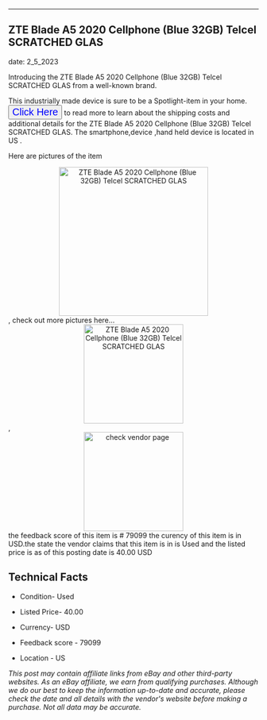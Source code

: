 ---
    

 ## ZTE Blade A5 2020 Cellphone (Blue 32GB) Telcel SCRATCHED GLAS 



    

date: 2_5_2023


      

Introducing the ZTE Blade A5 2020 Cellphone (Blue 32GB) Telcel SCRATCHED GLAS from a well-known brand.

This industrially made device  is sure to be a Spotlight-item in your home. <button style="font-size:20px;color:blue" onclick="window.location.href = 'https://www.ebay.com/itm/385386808319?hash=item59bad803ff%3Ag%3Ara0AAOSwhndj2pV2&mkevt=1&mkcid=1&mkrid=711-53200-19255-0&campid=%253CePNCampaignId%253E&customid=%253CreferenceId%253E&toolid=10049'">Click Here</button>  to read more to learn about the shipping costs and additional details for the ZTE Blade A5 2020 Cellphone (Blue 32GB) Telcel SCRATCHED GLAS. The smartphone,device ,hand held device is located in US  .

Here are pictures of the item <div style="text-align:center;"><img onclick="window.location.href = 'https://origin-galleryplus.ebayimg.com/ws/web/385386808319_2_0_1/225x225.jpg';" src="https://i.ebayimg.com/thumbs/images/g/ra0AAOSwhndj2pV2/s-l225.jpg" alt="ZTE Blade A5 2020 Cellphone (Blue 32GB) Telcel SCRATCHED GLAS" style="width:300px; height:auto;object-fit:contain;" /></div>, check out more pictures here... <div style="text-align:center;"><img onclick="window.location.href = 'https://www.ebay.com/itm/385386808319?hash=item59bad803ff%3Ag%3Ara0AAOSwhndj2pV2&mkevt=1&mkcid=1&mkrid=711-53200-19255-0&campid=%253CePNCampaignId%253E&customid=%253CreferenceId%253E&toolid=10049';" src="https://i.ebayimg.com/images/g/ra0AAOSwhndj2pV2/s-l1600.jpg" alt="ZTE Blade A5 2020 Cellphone (Blue 32GB) Telcel SCRATCHED GLAS" style="width:200px; height:auto;object-fit:contain;" /></div>, <div style="text-align:center;"><img onclick="window.location.href = 'https://www.ebay.com/itm/385386808319?hash=item59bad803ff%3Ag%3Ara0AAOSwhndj2pV2&mkevt=1&mkcid=1&mkrid=711-53200-19255-0&campid=%253CePNCampaignId%253E&customid=%253CreferenceId%253E&toolid=10049';" src="https://origin-galleryplus.ebayimg.com/ws/web/385386808319_2_0_1/225x225.jpg" alt="check vendor page" style="width:200px; height:auto;object-fit:contain;"/></div> the feedback score of this item is # 79099 the curency of this item is in USD.the state the vendor claims that  this item is in is Used and the listed price is as of this posting date is 40.00 USD
      
      

 ## Technical Facts 



     
      

 - Condition- Used 


      

 - Listed Price- 40.00 


      

 - Currency- USD 


      

 - Feedback score - 79099 


      

 - Location - US 


      
      

 *_This post may contain affiliate links from eBay and other third-party websites. As an eBay affiliate, we earn from qualifying purchases. Although we do our best to keep the information up-to-date and accurate, please check the date and all details with the vendor's website before making a purchase. Not all data may be accurate._*



      
      